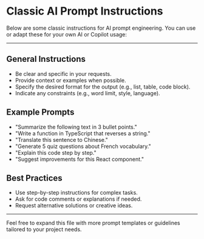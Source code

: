 
# Classic AI Prompt Instructions

Below are some classic instructions for AI prompt engineering. You can use or adapt these for your own AI or Copilot usage:

---

## General Instructions
- Be clear and specific in your requests.
- Provide context or examples when possible.
- Specify the desired format for the output (e.g., list, table, code block).
- Indicate any constraints (e.g., word limit, style, language).

## Example Prompts
- "Summarize the following text in 3 bullet points."
- "Write a function in TypeScript that reverses a string."
- "Translate this sentence to Chinese."
- "Generate 5 quiz questions about French vocabulary."
- "Explain this code step by step."
- "Suggest improvements for this React component."

## Best Practices
- Use step-by-step instructions for complex tasks.
- Ask for code comments or explanations if needed.
- Request alternative solutions or creative ideas.

---

Feel free to expand this file with more prompt templates or guidelines tailored to your project needs.
